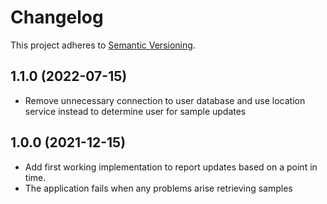 # Changelog

This project adheres to [Semantic Versioning](https://semver.org/).

## 1.1.0 (2022-07-15)

* Remove unnecessary connection to user database and use location service instead to determine user for sample updates

## 1.0.0 (2021-12-15)

* Add first working implementation to report updates based on a point in time.
* The application fails when any problems arise retrieving samples 


